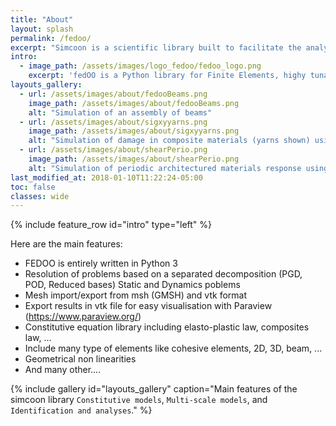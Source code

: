 ```yaml
---
title: "About"
layout: splash
permalink: /fedoo/
excerpt: "Simcoon is a scientific library built to facilitate the analysis of mechanics of materials. It is built on the top of Armadillo, a high quality C++ linear algebra library. It integrates several algorithms for the analysis of heterogeneous materials Enjoy!"
intro:
  - image_path: /assets/images/logo_fedoo/fedoo_logo.png
    excerpt: 'fedOO is a Python library for Finite Elements, highy tunable with emphasis on model reduction (PGD, AI-based models). It has a designed balance between speed and ease-of-use. fedOO integrates a non-linear sover, and tools to faciitate integration of homogenization techniques and multiscale modelling.'
layouts_gallery:
  - url: /assets/images/about/fedooBeams.png
    image_path: /assets/images/about/fedooBeams.png
    alt: "Simulation of an assembly of beams"
  - url: /assets/images/about/sigxyyarns.png
    image_path: /assets/images/about/sigxyyarns.png
    alt: "Simulation of damage in composite materials (yarns shown) using Periodic boundary conditions and PGD model reduction"
  - url: /assets/images/about/shearPerio.png
    image_path: /assets/images/about/shearPerio.png
    alt: "Simulation of periodic architectured materials response using Periodic boundary conditions"
last_modified_at: 2018-01-10T11:22:24-05:00
toc: false
classes: wide
---
```


{% include feature_row id="intro" type="left" %}

Here are the main features:

* FEDOO is entirely written in Python 3
* Resolution of problems based on a separated decomposition (PGD, POD, Reduced bases)
Static and Dynamics poblems
* Mesh import/export from msh (GMSH) and vtk format
* Export results in vtk file for easy visualisation with Paraview (https://www.paraview.org/)
* Constitutive equation library including elasto-plastic law, composites law, ...
* Include many type of elements like cohesive elements, 2D, 3D, beam, ...
* Geometrical non linearities
* And many other....

{% include gallery id="layouts_gallery" caption="Main features of the simcoon library `Constitutive models`, `Multi-scale models`, and `Identification and analyses`." %}
